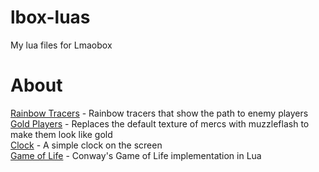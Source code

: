 # lbox-luas
My lua files for Lmaobox

# About
[Rainbow Tracers](rainbow_tracers.lua) - Rainbow tracers that show the path to enemy players  
[Gold Players](gold_players.lua) - Replaces the default texture of mercs with muzzleflash to make them look like gold   
[Clock](clock.lua) - A simple clock on the screen  
[Game of Life](game_of_life.lua) - Conway's Game of Life implementation in Lua
